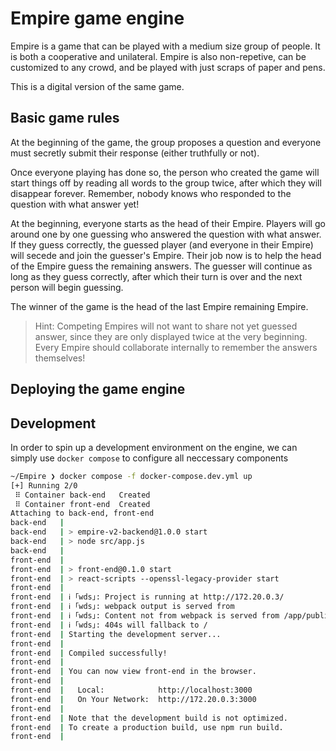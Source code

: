 # Empire game engine

Empire is a game that can be played with a medium size group of people. It is both a cooperative
and unilateral. Empire is also non-repetive, can be customized to any crowd, and be played
with just scraps of paper and pens.

This is a digital version of the same game.

## Basic game rules

At the beginning of the game, the group proposes a question and everyone must secretly submit their
response (either truthfully or not).

Once everyone playing has done so, the person who created the game will start things off by reading
all words to the group twice, after which they will disappear forever. Remember, nobody knows who
responded to the question with what answer yet!

At the beginning, everyone starts as the head of their Empire. Players will go around one by
one guessing who answered the question with what answer. If they guess correctly, the guessed
player (and everyone in their Empire) will secede and join the guesser's Empire. Their job
now is to help the head of the Empire guess the remaining answers. The guesser will continue as
long as they guess correctly, after which their turn is over and the next person will begin guessing.

The winner of the game is the head of the last Empire remaining Empire.

> Hint: Competing Empires will not want to share not yet guessed answer, since they are only displayed twice
> at the very beginning. Every Empire should collaborate internally to remember the answers themselves!

## Deploying the game engine

## Development

In order to spin up a development environment on the engine, we can simply use `docker compose` to
configure all neccessary components

```bash
~/Empire ❯ docker compose -f docker-compose.dev.yml up
[+] Running 2/0
 ⠿ Container back-end   Created                                                                                                                        0.0s
 ⠿ Container front-end  Created                                                                                                                        0.0s
Attaching to back-end, front-end
back-end   | 
back-end   | > empire-v2-backend@1.0.0 start
back-end   | > node src/app.js
back-end   | 
front-end  | 
front-end  | > front-end@0.1.0 start
front-end  | > react-scripts --openssl-legacy-provider start
front-end  | 
front-end  | ℹ ｢wds｣: Project is running at http://172.20.0.3/
front-end  | ℹ ｢wds｣: webpack output is served from 
front-end  | ℹ ｢wds｣: Content not from webpack is served from /app/public
front-end  | ℹ ｢wds｣: 404s will fallback to /
front-end  | Starting the development server...
front-end  | 
front-end  | Compiled successfully!
front-end  | 
front-end  | You can now view front-end in the browser.
front-end  | 
front-end  |   Local:            http://localhost:3000
front-end  |   On Your Network:  http://172.20.0.3:3000
front-end  | 
front-end  | Note that the development build is not optimized.
front-end  | To create a production build, use npm run build.
front-end  | 
```

